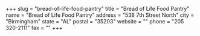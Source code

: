 +++
slug = "bread-of-life-food-pantry"
title = "Bread of Life Food Pantry"
name = "Bread of Life Food Pantry"
address = "538 7th Street North"
city = "Birmingham"
state = "AL"
postal = "35203"
website = ""
phone = "205 320-2111"
fax = ""
+++
